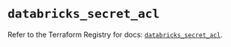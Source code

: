 # `databricks_secret_acl`

Refer to the Terraform Registry for docs: [`databricks_secret_acl`](https://registry.terraform.io/providers/databricks/databricks/1.48.0/docs/resources/secret_acl).
